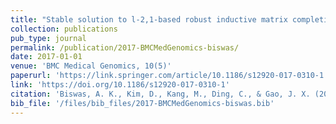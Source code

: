 ```yaml
---
title: "Stable solution to l-2,1-based robust inductive matrix completion and its application in linking long noncoding RNAs to human diseases"
collection: publications
pub_type: journal
permalink: /publication/2017-BMCMedGenomics-biswas/
date: 2017-01-01
venue: 'BMC Medical Genomics, 10(5)'
paperurl: 'https://link.springer.com/article/10.1186/s12920-017-0310-1'
link: 'https://doi.org/10.1186/s12920-017-0310-1'
citation: 'Biswas, A. K., Kim, D., Kang, M., Ding, C., & Gao, J. X. (2017). Stable solution to l 2, 1-based robust inductive matrix completion and its application in linking long noncoding RNAs to human diseases. BMC Medical Genomics, 10(5), 1-16. Chicago.'
bib_file: '/files/bib_files/2017-BMCMedGenomics-biswas.bib'
---
```




	
